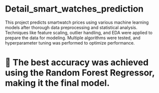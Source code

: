 # Detail_smart_watches_prediction
This project predicts smartwatch prices using various machine learning models after thorough data preprocessing and statistical analysis.
Techniques like feature scaling, outlier handling, and EDA were applied to prepare the data for modeling.
Multiple algorithms were tested, and hyperparameter tuning was performed to optimize performance.
# 🎯 The best accuracy was achieved using the Random Forest Regressor, making it the final model.
